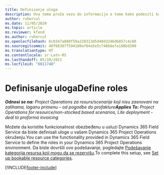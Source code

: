 ```yaml
---
title: Definisanje uloga
description: Ova tema pruža vezu do informacija o tome kako podesiti kategorije resursa koji mogu da se rezervišu.
author: ruhercul
ms.date: 11/05/2020
ms.topic: article
ms.reviewer: kfend
ms.author: ruhercul
ms.openlocfilehash: 6c0347a880f59a220313d5d40d3246d6857c4c80
ms.sourcegitcommit: 40f68387f594180af64a5e5c748b6efa188bd300
ms.translationtype: HT
ms.contentlocale: sr-Latn-RS
ms.lasthandoff: 05/10/2021
ms.locfileid: "6011748"
---
```

# <a name="define-roles"></a><span data-ttu-id="347ff-103">Definisanje uloga</span><span class="sxs-lookup"><span data-stu-id="347ff-103">Define roles</span></span>

<span data-ttu-id="347ff-104">_**Odnosi se na:** Project Operations za resurs/scenarije koji nisu zasnovani na zalihama, laganu primenu – od pogodbe do profakture_</span><span class="sxs-lookup"><span data-stu-id="347ff-104">_**Applies To:** Project Operations for resource/non-stocked based scenarios, Lite deployment - deal to proforma invoicing_</span></span>

<span data-ttu-id="347ff-105">Možete da koristite funkcionalnost obezbeđenu u usluzi Dynamics 365 Field Service da biste definisali uloge u vašem Dynamics 365 Project Operations okruženju.</span><span class="sxs-lookup"><span data-stu-id="347ff-105">You can use the functionality provided in Dynamics 365 Field Service to define the roles in your Dynamics 365 Project Operations environment.</span></span> <span data-ttu-id="347ff-106">Da biste dovršili ovo podešavanje, pogledajte [Podešavanje kategorija resursa koji mogu da se rezervišu](/dynamics365/field-service/set-up-bookable-resource-categories).</span><span class="sxs-lookup"><span data-stu-id="347ff-106">To complete this setup, see [Set up bookable resource categories](/dynamics365/field-service/set-up-bookable-resource-categories).</span></span>


[!INCLUDE[footer-include](../includes/footer-banner.md)]